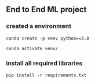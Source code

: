 ## End to End ML project

### created a environment
```
conda create -p venv python==3.8

conda activate venv/
```
### install all required libraries

```
pip install -r requirements.txt
```